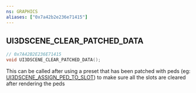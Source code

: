```yaml
---
ns: GRAPHICS
aliases: ["0x7a42b2e236e71415"]
---
```

## UI3DSCENE_CLEAR_PATCHED_DATA

```c
// 0x7A42B2E236E71415
void UI3DSCENE_CLEAR_PATCHED_DATA();
```

This can be called after using a preset that has been patched with peds (eg: [UI3DSCENE_ASSIGN_PED_TO_SLOT](#_0x98C4FE6EC34154CA)) to make sure all the slots are cleared after rendering the peds

